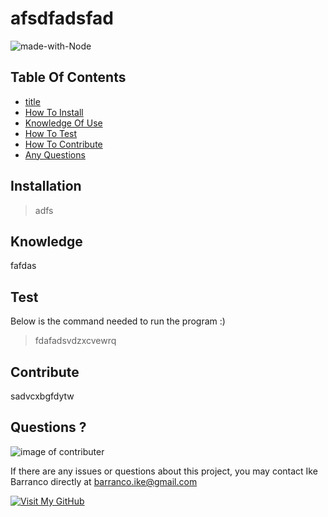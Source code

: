 
# **afsdfadsfad**

![made-with-Node](https://img.shields.io/badge/Made%20With-Node-brightgreen) 

## Table Of Contents
- [title](#Title)
- [How To Install](#Installation)
- [Knowledge Of Use](#Knowledge)
- [How To Test](#Use)
- [How To Contribute](#Contribute)
- [Any Questions](#Questions)

## Installation
  > adfs

## Knowledge
  fafdas

## Test
  Below is the command needed to run the program :)
  > fdafadsvdzxcvewrq

## Contribute
  sadvcxbgfdytw

## Questions ?
![image of contributer](https://avatars1.githubusercontent.com/u/57930755?v=4) 

If there are any issues or questions about this project, you may contact Ike Barranco directly at barranco.ike@gmail.com

[![Visit My GitHub](https://img.shields.io/badge/Visit%20My%20GitHub-Click%20Me-1abc9c.svg)](https://github.com/ikemous)


